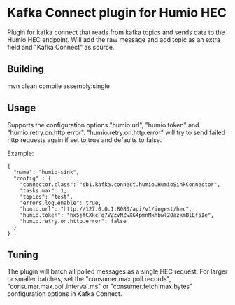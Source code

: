 # Kafka Connect plugin for Humio HEC

Plugin for kafka connect that reads from kafka topics and sends data to the Humio HEC endpoint.
Will add the raw message and add topic as an extra field and "Kafka Connect" as source.

## Building

mvn clean compile assembly:single

## Usage

Supports the configuration options "humio.url", "humio.token" and "humio.retry.on.http.error".
"humio.retry.on.http.error" will try to send failed http requests again if set to true and defaults to false.

Example:

	{
	  "name": "humio-sink",
	  "config" : {
	    "connector.class": "sb1.kafka.connect.humio.HumioSinkConnector",
	    "tasks.max": 1,
	    "topics": "test",
	    "errors.log.enable": true,
	    "humio.url": "http://127.0.0.1:8080/api/v1/ingest/hec",
	    "humio.token": "hx5jfCXkcFq7VZzvNZwXG4pmnMkhbwl2OazkmBlEfsIe",
	    "humio.retry.on.http.error": false
	  }
	}

## Tuning

The plugin will batch all polled messages as a single HEC request.
For larger or smaller batches, set the "consumer.max.poll.records", "consumer.max.poll.interval.ms" or "consumer.fetch.max.bytes" configuration options in Kafka Connect.

